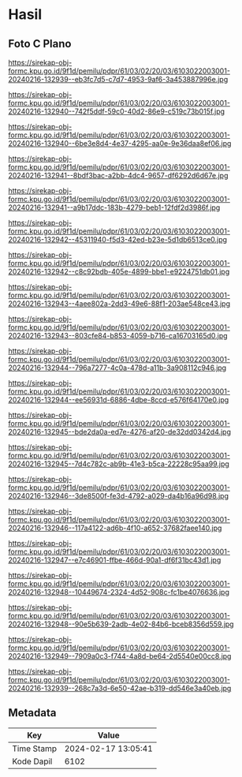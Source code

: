# Hasil

## Foto C Plano

https://sirekap-obj-formc.kpu.go.id/9f1d/pemilu/pdpr/61/03/02/20/03/6103022003001-20240216-132939--eb3fc7d5-c7d7-4953-9af6-3a453887996e.jpg

https://sirekap-obj-formc.kpu.go.id/9f1d/pemilu/pdpr/61/03/02/20/03/6103022003001-20240216-132940--742f5ddf-59c0-40d2-86e9-c519c73b015f.jpg

https://sirekap-obj-formc.kpu.go.id/9f1d/pemilu/pdpr/61/03/02/20/03/6103022003001-20240216-132940--6be3e8d4-4e37-4295-aa0e-9e36daa8ef06.jpg

https://sirekap-obj-formc.kpu.go.id/9f1d/pemilu/pdpr/61/03/02/20/03/6103022003001-20240216-132941--8bdf3bac-a2bb-4dc4-9657-df6292d6d67e.jpg

https://sirekap-obj-formc.kpu.go.id/9f1d/pemilu/pdpr/61/03/02/20/03/6103022003001-20240216-132941--a9b17ddc-183b-4279-beb1-12fdf2d3986f.jpg

https://sirekap-obj-formc.kpu.go.id/9f1d/pemilu/pdpr/61/03/02/20/03/6103022003001-20240216-132942--45311940-f5d3-42ed-b23e-5d1db6513ce0.jpg

https://sirekap-obj-formc.kpu.go.id/9f1d/pemilu/pdpr/61/03/02/20/03/6103022003001-20240216-132942--c8c92bdb-405e-4899-bbe1-e9224751db01.jpg

https://sirekap-obj-formc.kpu.go.id/9f1d/pemilu/pdpr/61/03/02/20/03/6103022003001-20240216-132943--4aee802a-2dd3-49e6-88f1-203ae548ce43.jpg

https://sirekap-obj-formc.kpu.go.id/9f1d/pemilu/pdpr/61/03/02/20/03/6103022003001-20240216-132943--803cfe84-b853-4059-b716-ca16703165d0.jpg

https://sirekap-obj-formc.kpu.go.id/9f1d/pemilu/pdpr/61/03/02/20/03/6103022003001-20240216-132944--796a7277-4c0a-478d-a11b-3a908112c946.jpg

https://sirekap-obj-formc.kpu.go.id/9f1d/pemilu/pdpr/61/03/02/20/03/6103022003001-20240216-132944--ee56931d-6886-4dbe-8ccd-e576f64170e0.jpg

https://sirekap-obj-formc.kpu.go.id/9f1d/pemilu/pdpr/61/03/02/20/03/6103022003001-20240216-132945--bde2da0a-ed7e-4276-af20-de32dd0342d4.jpg

https://sirekap-obj-formc.kpu.go.id/9f1d/pemilu/pdpr/61/03/02/20/03/6103022003001-20240216-132945--7d4c782c-ab9b-41e3-b5ca-22228c95aa99.jpg

https://sirekap-obj-formc.kpu.go.id/9f1d/pemilu/pdpr/61/03/02/20/03/6103022003001-20240216-132946--3de8500f-fe3d-4792-a029-da4b16a96d98.jpg

https://sirekap-obj-formc.kpu.go.id/9f1d/pemilu/pdpr/61/03/02/20/03/6103022003001-20240216-132946--117a4122-ad6b-4f10-a652-37682faee140.jpg

https://sirekap-obj-formc.kpu.go.id/9f1d/pemilu/pdpr/61/03/02/20/03/6103022003001-20240216-132947--e7c46901-ffbe-466d-90a1-df6f31bc43d1.jpg

https://sirekap-obj-formc.kpu.go.id/9f1d/pemilu/pdpr/61/03/02/20/03/6103022003001-20240216-132948--10449674-2324-4d52-908c-fc1be4076636.jpg

https://sirekap-obj-formc.kpu.go.id/9f1d/pemilu/pdpr/61/03/02/20/03/6103022003001-20240216-132948--90e5b639-2adb-4e02-84b6-bceb8356d559.jpg

https://sirekap-obj-formc.kpu.go.id/9f1d/pemilu/pdpr/61/03/02/20/03/6103022003001-20240216-132949--7909a0c3-f744-4a8d-be64-2d5540e00cc8.jpg

https://sirekap-obj-formc.kpu.go.id/9f1d/pemilu/pdpr/61/03/02/20/03/6103022003001-20240216-132939--268c7a3d-6e50-42ae-b319-dd546e3a40eb.jpg


## Metadata

| Key        | Value               |
| ---------- | ------------------- |
| Time Stamp | 2024-02-17 13:05:41 |
| Kode Dapil | 6102                |



